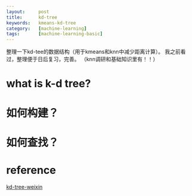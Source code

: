 ```yaml
---
layout:     post
title:      kd-tree
keywords:   kmeans-kd-tree
category:   [machine-learning]
tags:       [machine-learning-basic]
---
```



整理一下kd-tee的数据结构（用于kmeans和knn中减少距离计算）。
我之前看过，整理便于日后复习，完善。
（knn调研和基础知识里有！！）



#  what is k-d tree?



# 如何构建？



# 如何查找？



# reference

[kd-tree-weixin](https://mp.weixin.qq.com/s?__biz=MzI4MDYzNzg4Mw==&mid=2247483793&idx=1&sn=d42f4f06225cd1f792912dfecdc800ea&chksm=ebb43945dcc3b0538ba10187c999a050137b96a05f402b9fe99f0a972d7ba0bce5067bf7efb3&scene=21#wechat_redirect)

